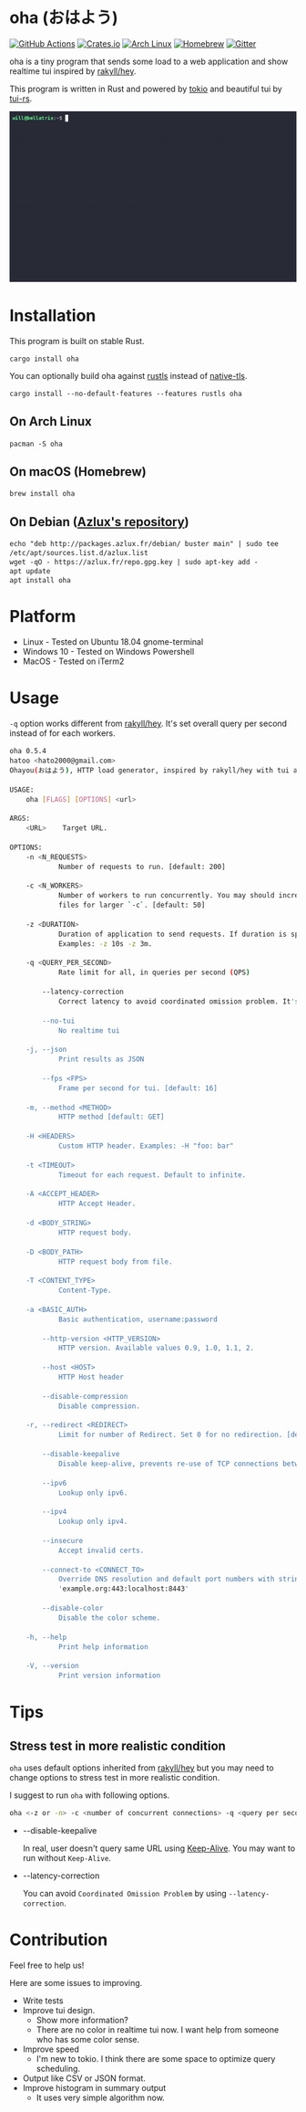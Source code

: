 # oha (おはよう)

[![GitHub Actions](https://github.com/hatoo/oha/workflows/CI/badge.svg)](https://github.com/hatoo/oha/actions?query=workflow%3ACI)
[![Crates.io](https://img.shields.io/crates/v/oha.svg)](https://crates.io/crates/oha)
[![Arch Linux](https://img.shields.io/archlinux/v/community/x86_64/oha)](https://archlinux.org/packages/community/x86_64/oha/)
[![Homebrew](https://img.shields.io/homebrew/v/oha)](https://formulae.brew.sh/formula/oha)
[![Gitter](https://img.shields.io/gitter/room/hatoo/oha)](https://gitter.im/hatoo-oha/community#)

oha is a tiny program that sends some load to a web application and show realtime tui inspired by [rakyll/hey](https://github.com/rakyll/hey).

This program is written in Rust and powered by [tokio](https://github.com/tokio-rs/tokio) and beautiful tui by [tui-rs](https://github.com/fdehau/tui-rs).

![demo](demo.gif)

# Installation

This program is built on stable Rust.

    cargo install oha

You can optionally build oha against [rustls](https://github.com/rustls/rustls) instead of [native-tls](https://github.com/sfackler/rust-native-tls).

    cargo install --no-default-features --features rustls oha

## On Arch Linux

    pacman -S oha

## On macOS (Homebrew)

    brew install oha

## On Debian ([Azlux's repository](http://packages.azlux.fr/))

    echo "deb http://packages.azlux.fr/debian/ buster main" | sudo tee /etc/apt/sources.list.d/azlux.list
    wget -qO - https://azlux.fr/repo.gpg.key | sudo apt-key add -
    apt update
    apt install oha

# Platform

- Linux - Tested on Ubuntu 18.04 gnome-terminal
- Windows 10 - Tested on Windows Powershell
- MacOS - Tested on iTerm2

# Usage

`-q` option works different from [rakyll/hey](https://github.com/rakyll/hey). It's set overall query per second instead of for each workers.

```sh
oha 0.5.4
hatoo <hato2000@gmail.com>
Ohayou(おはよう), HTTP load generator, inspired by rakyll/hey with tui animation.

USAGE:
    oha [FLAGS] [OPTIONS] <url>

ARGS:
    <URL>    Target URL.

OPTIONS:
    -n <N_REQUESTS>
            Number of requests to run. [default: 200]

    -c <N_WORKERS>
            Number of workers to run concurrently. You may should increase limit to number of open
            files for larger `-c`. [default: 50]

    -z <DURATION>
            Duration of application to send requests. If duration is specified, n is ignored.
            Examples: -z 10s -z 3m.

    -q <QUERY_PER_SECOND>
            Rate limit for all, in queries per second (QPS)

        --latency-correction
            Correct latency to avoid coordinated omission problem. It's ignored if -q is not set.

        --no-tui
            No realtime tui

    -j, --json
            Print results as JSON

        --fps <FPS>
            Frame per second for tui. [default: 16]

    -m, --method <METHOD>
            HTTP method [default: GET]

    -H <HEADERS>
            Custom HTTP header. Examples: -H "foo: bar"

    -t <TIMEOUT>
            Timeout for each request. Default to infinite.

    -A <ACCEPT_HEADER>
            HTTP Accept Header.

    -d <BODY_STRING>
            HTTP request body.

    -D <BODY_PATH>
            HTTP request body from file.

    -T <CONTENT_TYPE>
            Content-Type.

    -a <BASIC_AUTH>
            Basic authentication, username:password

        --http-version <HTTP_VERSION>
            HTTP version. Available values 0.9, 1.0, 1.1, 2.

        --host <HOST>
            HTTP Host header

        --disable-compression
            Disable compression.

    -r, --redirect <REDIRECT>
            Limit for number of Redirect. Set 0 for no redirection. [default: 10]

        --disable-keepalive
            Disable keep-alive, prevents re-use of TCP connections between different HTTP requests.

        --ipv6
            Lookup only ipv6.

        --ipv4
            Lookup only ipv4.

        --insecure
            Accept invalid certs.

        --connect-to <CONNECT_TO>
            Override DNS resolution and default port numbers with strings like
            'example.org:443:localhost:8443'

        --disable-color
            Disable the color scheme.

    -h, --help
            Print help information

    -V, --version
            Print version information
```

# Tips

## Stress test in more realistic condition

`oha` uses default options inherited from [rakyll/hey](https://github.com/rakyll/hey) but you may need to change options to stress test in more realistic condition.

I suggest to run `oha` with following options.

```sh
oha <-z or -n> -c <number of concurrent connections> -q <query per seconds> --latency-correction --disable-keepalive <target-address>
```

- --disable-keepalive

    In real, user doesn't query same URL using [Keep-Alive](https://developer.mozilla.org/en-US/docs/Web/HTTP/Headers/Keep-Alive). You may want to run without `Keep-Alive`.
- --latency-correction

    You can avoid `Coordinated Omission Problem` by using `--latency-correction`.

# Contribution

Feel free to help us!

Here are some issues to improving.

- Write tests
- Improve tui design.
  - Show more information?
  - There are no color in realtime tui now. I want help from someone who has some color sense.
- Improve speed
  - I'm new to tokio. I think there are some space to optimize query scheduling.
- Output like CSV or JSON format.
- Improve histogram in summary output
  - It uses very simple algorithm now.
